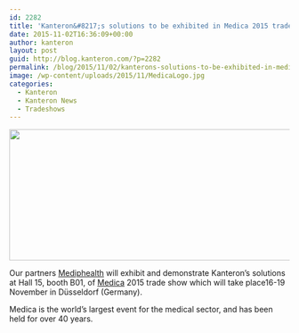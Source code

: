 ```yaml
---
id: 2282
title: 'Kanteron&#8217;s solutions to be exhibited in Medica 2015 trade show'
date: 2015-11-02T16:36:09+00:00
author: kanteron
layout: post
guid: http://blog.kanteron.com/?p=2282
permalink: /blog/2015/11/02/kanterons-solutions-to-be-exhibited-in-medica-2015-trade-show/
image: /wp-content/uploads/2015/11/MedicaLogo.jpg
categories:
  - Kanteron
  - Kanteron News
  - Tradeshows
---
```

<img class="aligncenter" src="http://static.wixstatic.com/media/203968_44a6e4bea73c4a28b8a0ec9043ea77fa.jpg_srb_p_1169_501_75_22_0.50_1.20_0.00_jpg_srb" alt="" width="549" height="235" />

Our partners <a href="http://www.mediphealth.com/" target="_blank">Mediphealth</a> will exhibit and demonstrate Kanteron&#8217;s solutions at Hall 15, booth B01, of <a href="http://www.medica-tradefair.com/" target="_blank">Medica</a> 2015 trade show which will take place16-19 November in Düsseldorf (Germany).

Medica is the world’s largest event for the medical sector, and has been held for over 40 years.
